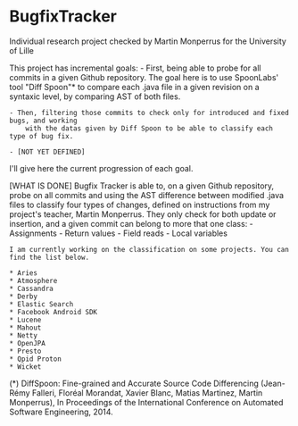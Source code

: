 # BugfixTracker
Individual research project checked by Martin Monperrus for the University of Lille 



This project has incremental goals:
    - First, being able to probe for all commits in a given Github repository. The goal
        here is to use SpoonLabs' tool "Diff Spoon"* to compare each .java file in a given
        revision on a syntaxic level, by comparing AST of both files.
        
    - Then, filtering those commits to check only for introduced and fixed bugs, and working
        with the datas given by Diff Spoon to be able to classify each type of bug fix.
        
    - [NOT YET DEFINED]
    
    
I'll give here the current progression of each goal.



[WHAT IS DONE]
    Bugfix Tracker is able to, on a given Github repository, probe on all commits and using the
    AST difference between modified .java files to classify four types of changes, defined on
    instructions from my project's teacher, Martin Monperrus. They only check for both update or
    insertion, and a given commit can belong to more that one class:
        - Assignments
        - Return values
        - Field reads
        - Local variables
        
    I am currently working on the classification on some projects. You can find the list below.
    
    * Aries
    * Atmosphere
    * Cassandra
    * Derby
    * Elastic Search
    * Facebook Android SDK
    * Lucene
    * Mahout
    * Netty
    * OpenJPA
    * Presto
    * Qpid Proton
    * Wicket
    

        
(*) DiffSpoon: Fine-grained and Accurate Source Code Differencing (Jean-Rémy Falleri, Floréal Morandat,
Xavier Blanc, Matias Martinez, Martin Monperrus), In Proceedings of the International Conference on
Automated Software Engineering, 2014.